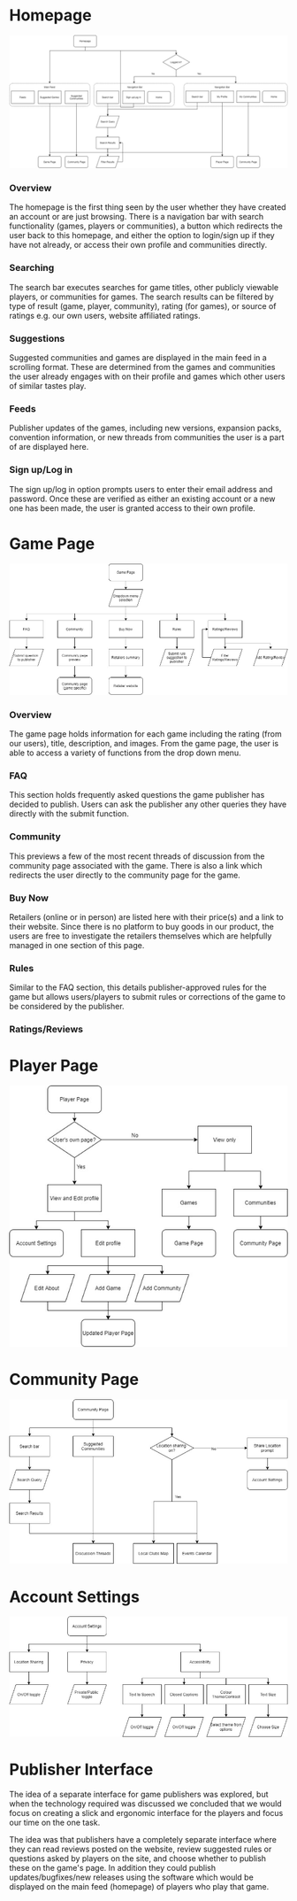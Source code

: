 # Homepage
![Homepage_](uploads/bf3a397103b095767cff20d2bf9f7be9/Homepage_.jpg)

### Overview
The homepage is the first thing seen by the user whether they have created an account or are just browsing. There is a navigation bar with search functionality (games, players or communities), a button which redirects the user back to this homepage, and either the option to login/sign up if they have  not already, or access their own profile and communities directly.

### Searching
The search bar executes searches for game titles, other publicly viewable players, or communities for games. The search results can be filtered by type of result (game, player, community), rating (for games), or source of ratings e.g. our own users, website affiliated ratings.

### Suggestions
Suggested communities and games are displayed in the main feed in a scrolling format. These are determined from the games and communities the user already engages with on their profile and games which other users of similar tastes play. 

### Feeds
Publisher updates of the games, including new versions, expansion packs, convention information, or new threads from communities the user is a part of are displayed here.

### Sign up/Log in
The sign up/log in option prompts users to enter their email address and password. Once these are verified as either an existing account or a new one has been made, the user is granted access to their own profile.

# Game Page
![Game](uploads/cbdc2debb7a133ddc2ad06ce401e1a28/Game.jpg)

### Overview
The game page holds information for each game including the rating (from our users), title, description, and images. From the game page, the user is able to access a variety of functions from the drop down menu.

### FAQ
This section holds frequently asked questions the game publisher has decided to publish. Users can ask the publisher any other queries they have directly with the submit function.

### Community
This previews a few of the most recent threads of discussion from the community page associated with the game. There is also a link which redirects the user directly to the community page for the game.

### Buy Now
Retailers (online or in person) are listed here with their price(s) and a link to their website. Since there is no platform to buy goods in our product, the users are free to investigate the retailers themselves which are helpfully managed in one section of this page.

### Rules
Similar to the FAQ section, this details publisher-approved rules for the game but allows users/players to submit rules or corrections of the game to be considered by the publisher.

### Ratings/Reviews


# Player Page
![Player](uploads/774acd0badbba1ac51b7b56153473ce6/Player.jpg)

# Community Page
![Community](uploads/b941d6b2f17b47589096e3abe7f50525/Community.jpg)

# Account Settings
![Settings](uploads/a04cc29483ce65fbfe8ab4ff15a29b31/Settings.jpg)

# Publisher Interface
The idea of a separate interface for game publishers was explored, but when the technology required was discussed we concluded that we would focus on creating a slick and ergonomic interface for the players and focus our time on the one task. 

The idea was that publishers have a completely separate interface where they can read reviews posted on the website, review suggested rules or questions asked by players on the site, and choose whether to publish these on the game's page. In addition they could publish updates/bugfixes/new releases using the software which would be displayed on the main feed (homepage) of players who play that game.